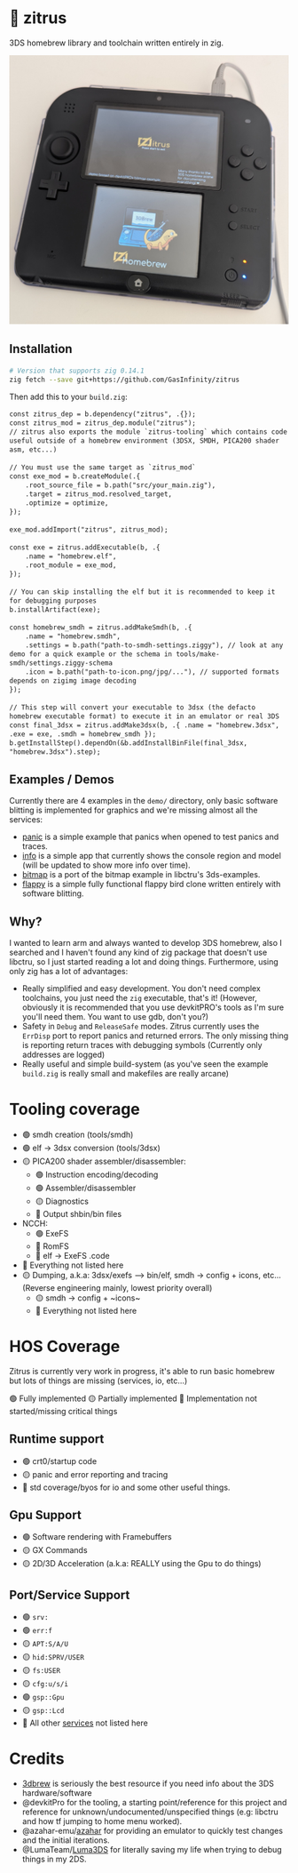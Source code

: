# 🍊 zitrus

3DS homebrew library and toolchain written entirely in zig.

![bitmap example in a 2ds](https://github.com/GasInfinity/zitrus/blob/main/docs/images/bitmap-2ds.png?raw=true)

## Installation

```bash
# Version that supports zig 0.14.1
zig fetch --save git+https://github.com/GasInfinity/zitrus
```

Then add this to your `build.zig`:
```zig
const zitrus_dep = b.dependency("zitrus", .{});
const zitrus_mod = zitrus_dep.module("zitrus");
// zitrus also exports the module `zitrus-tooling` which contains code useful outside of a homebrew environment (3DSX, SMDH, PICA200 shader asm, etc...)

// You must use the same target as `zitrus_mod`
const exe_mod = b.createModule(.{
    .root_source_file = b.path("src/your_main.zig"),
    .target = zitrus_mod.resolved_target,
    .optimize = optimize,
});

exe_mod.addImport("zitrus", zitrus_mod);

const exe = zitrus.addExecutable(b, .{
    .name = "homebrew.elf",
    .root_module = exe_mod,
});

// You can skip installing the elf but it is recommended to keep it for debugging purposes
b.installArtifact(exe);

const homebrew_smdh = zitrus.addMakeSmdh(b, .{
    .name = "homebrew.smdh",
    .settings = b.path("path-to-smdh-settings.ziggy"), // look at any demo for a quick example or the schema in tools/make-smdh/settings.ziggy-schema
    .icon = b.path("path-to-icon.png/jpg/..."), // supported formats depends on zigimg image decoding
});

// This step will convert your executable to 3dsx (the defacto homebrew executable format) to execute it in an emulator or real 3DS
const final_3dsx = zitrus.addMake3dsx(b, .{ .name = "homebrew.3dsx", .exe = exe, .smdh = homebrew_smdh });
b.getInstallStep().dependOn(&b.addInstallBinFile(final_3dsx, "homebrew.3dsx").step);
```

## Examples / Demos
Currently there are 4 examples in the `demo/` directory, only basic software blitting is implemented for graphics and we're missing almost all the services:
- [panic](demo/panic/) is a simple example that panics when opened to test panics and traces.
- [info](demo/info) is a simple app that currently shows the console region and model (will be updated to show more info over time).
- [bitmap](demo/bitmap/) is a port of the bitmap example in libctru's 3ds-examples.
- [flappy](demo/flappy) is a simple fully functional flappy bird clone written entirely with software blitting.

## Why?
I wanted to learn arm and always wanted to develop 3DS homebrew, also I searched and I haven't found any kind of zig package that doesn't use libctru, so I just started reading a lot and doing things. Furthermore, using only zig has a lot of advantages:
- Really simplified and easy development. You don't need complex toolchains, you just need the `zig` executable, that's it! (However, obviously it is recommended that you use devkitPRO's tools as I'm sure you'll need them. You want to use gdb, don't you?)
- Safety in `Debug` and `ReleaseSafe` modes. Zitrus currently uses the `ErrDisp` port to report panics and returned errors. The only missing thing is reporting return traces with debugging symbols (Currently only addresses are logged)
- Really useful and simple build-system (as you've seen the example `build.zig` is really small and makefiles are really arcane)

# Tooling coverage
- 🟢 smdh creation (tools/smdh)
- 🟢 elf -> 3dsx conversion (tools/3dsx)
- 🟡 PICA200 shader assembler/disassembler:
    - 🟢 Instruction encoding/decoding
    - 🟢 Assembler/disassembler
    - 🟡 Diagnostics
    - 🔴 Output shbin/bin files
- NCCH:
    - 🟢 ExeFS
    - 🔴 RomFS
    - 🔴 elf -> ExeFS .code
- 🔴 Everything not listed here
- 🟡 Dumping, a.k.a: 3dsx/exefs --> bin/elf, smdh -> config + icons, etc... (Reverse engineering mainly, lowest priority overall)
    - 🟡 smdh -> config + ~icons~
    - 🔴 Everything not listed here

# HOS Coverage
Zitrus is currently very work in progress, it's able to run basic homebrew but lots of things are missing (services, io, etc...)

🟢 Fully implemented
🟡 Partially implemented
🔴 Implementation not started/missing critical things

## Runtime support
- 🟢 crt0/startup code
- 🟡 panic and error reporting and tracing
- 🔴 std coverage/byos for io and some other useful things.

## Gpu Support

- 🟢 Software rendering with Framebuffers
- 🟡 GX Commands
- 🟡 2D/3D Acceleration (a.k.a: REALLY using the Gpu to do things)

## Port/Service Support

- 🟢 `srv:`
- 🟢 `err:f`
- 🟡 `APT:S/A/U`
- 🟡 `hid:SPRV/USER`
- 🟡 `fs:USER`
- 🟡 `cfg:u/s/i`
- 🟢 `gsp::Gpu`
- 🟡 `gsp::Lcd`
- 🔴 All other [services](https://www.3dbrew.org/wiki/Services_API) not listed here

# Credits
- [3dbrew](https://www.3dbrew.org/wiki/Main_Page) is seriously the best resource if you need info about the 3DS hardware/software
- @devkitPro for the tooling, a starting point/reference for this project and reference for unknown/undocumented/unspecified things (e.g: libctru and how tf jumping to home menu worked).
- @azahar-emu/[azahar](https://github.com/azahar-emu/azahar) for providing an emulator to quickly test changes and the initial iterations.
- @LumaTeam/[Luma3DS](https://github.com/LumaTeam/Luma3DS/) for literally saving my life when trying to debug things in my 2DS.
